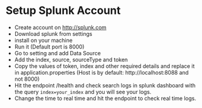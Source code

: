 # Setup Splunk Account

- Create account on http://splunk.com
- Download splunk from settings
- install on your machine
- Run it (Default port is 8000)
- Go to setting and add Data Source
- Add the index, source, sourceType and token
- Copy the values of token, index and other required details and replace it in application.properties (Host is by default: http://localhost:8088 and not 8000)
- Hit the endpoint /health and check search logs in splunk dashboard with the query `index=your_index` and you will see your logs.
- Change the time to real time and hit the endpoint to check real time logs.